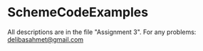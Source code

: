 # SchemeCodeExamples
All descriptions are in the file "Assignment 3". For any problems: delibasahmet@gmail.com
